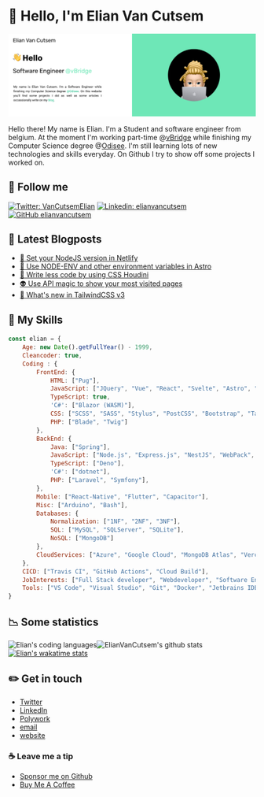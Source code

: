 # 👋&nbsp;Hello, I'm Elian Van Cutsem

[![image](./assets/bg.png)](https://www.elian.codes)

Hello there! My name is Elian. I'm a Student and software engineer from belgium. At the moment I'm working part-time @[vBridge](<https://vbridge.eu>) while finishing my Computer Science degree @[Odisee](<https://www.odisee.be/en>). I'm still learning lots of new technologies and skills everyday. On Github I try to show off some projects I worked on.

## 🤟 Follow me

[![Twitter: VanCutsemElian](https://img.shields.io/twitter/follow/htmelian?style=social)](https://twitter.com/htmelian)
[![Linkedin: elianvancutsem](https://img.shields.io/badge/-ElianVanCutsem-blue?style=flat-square&logo=Linkedin&logoColor=white&link=https://www.linkedin.com/in/elianvancutsem/)](https://www.linkedin.com/in/elianvancutsem/)
[![GitHub elianvancutsem](https://img.shields.io/github/followers/elianvancutsem?label=follow-ElianVanCutsem&style=social)](https://github.com/elianvancutsem)

## 📝 Latest Blogposts

<!-- BLOG-POST-LIST:START -->
- [🔧 Set your NodeJS version in Netlify](https://www.elian.codes/blog/12-03-21-set-your-node-version-in-netlify/)
- [🔧 Use NODE-ENV and other environment variables in Astro](https://www.elian.codes/blog/10-15-21-use-node-env-in-astro/)
- [🎉 Write less code by using CSS Houdini](https://www.elian.codes/blog/10-13-21-adding-css-houdini/)
- [👽 Use API magic to show your most visited pages](https://www.elian.codes/blog/10-04-21-use-api-magic-to-show-most-visited-pages/)
- [💄 What&#39;s new in TailwindCSS v3](https://www.elian.codes/blog/10-03-21-what-is-new-in-tailwindv3/)
<!-- BLOG-POST-LIST:END -->

## 💼  My Skills

```javascript
const elian = {
    Age: new Date().getFullYear() - 1999,
    Cleancoder: true,
    Coding : {
        FrontEnd: {
            HTML: ["Pug"],
            JavaScript: ["JQuery", "Vue", "React", "Svelte", "Astro", "NuxtJS", "NextJS", "SvelteKit"],
            TypeScript: true,
            'C#': ["Blazor (WASM)"],
            CSS: ["SCSS", "SASS", "Stylus", "PostCSS", "Bootstrap", "TailwindCSS"],
            PHP: ["Blade", "Twig"]
        },
        BackEnd: {
            Java: ["Spring"],
            JavaScript: ["Node.js", "Express.js", "NestJS", "WebPack", "Vite"],
            TypeScript: ["Deno"],
            'C#': ["dotnet"],
            PHP: ["Laravel", "Symfony"],
        },
        Mobile: ["React-Native", "Flutter", "Capacitor"],
        Misc: ["Arduino", "Bash"],
        Databases: {
            Normalization: ["1NF", "2NF", "3NF"],
            SQL: ["MySQL", "SQLServer", "SQLite"],
            NoSQL: ["MongoDB"]
        },
        CloudServices: ["Azure", "Google Cloud", "MongoDB Atlas", "Vercel", "Netlify", "Cloudflare"]
    },
    CICD: ["Travis CI", "GitHub Actions", "Cloud Build"],
    JobInterests: ["Full Stack developer", "Webdeveloper", "Software Engineer"],
    Tools: ["VS Code", "Visual Studio", "Git", "Docker", "Jetbrains IDE", "Postman", "WSL"],
}
```

## 📉 Some statistics

![ElianVanCutsem's github stats](https://github-readme-stats.vercel.app/api?username=ElianVanCutsem&show_icons=true&hide_border=true)
<img align="left" src="https://github-readme-stats.vercel.app/api/top-langs/?username=elianvancutsem&theme=light&hide=css,HTML,Jupyter%20Notebook&layout=compact&langs_count=20" alt="Elian's coding languages" /><br />
[![Elian's wakatime stats](https://github-readme-stats.vercel.app/api/wakatime?username=elianvancutsem&layout=compact)](https://github.com/elianvancutsem)

## ✏️ Get in touch

- [Twitter](<https://www.twitter.com/eliancodes>)
- [LinkedIn](<https://www.linkedin.com/in/elianvancutsem/>)
- [Polywork](<https://www.polywork.com/htmelian>)
- [email](<mailto:hello@elian.codes>)
- [website](<http://www.elian.codes>)

### ☕️ Leave me a tip

- [Sponsor me on Github](<https://github.com/sponsors/ElianVanCutsem>)
- [Buy Me A Coffee](<https://www.buymeacoffee.com/elianvancutsem>)
